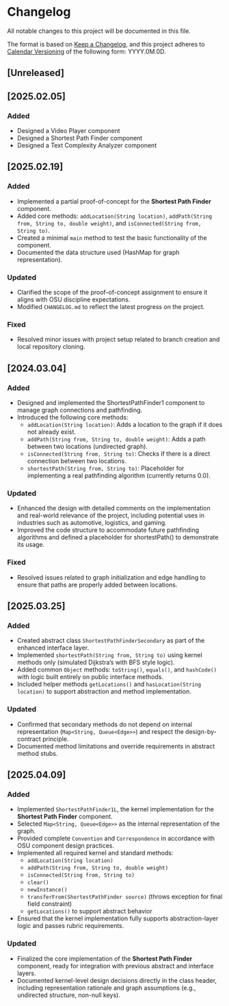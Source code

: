 # Changelog

All notable changes to this project will be documented in this file.

The format is based on [Keep a Changelog](https://keepachangelog.com/en/1.1.0/),
and this project adheres to [Calendar Versioning](https://calver.org/) of
the following form: YYYY.0M.0D.

## [Unreleased]

## [2025.02.05]

### Added

- Designed a Video Player component
- Designed a Shortest Path Finder component
- Designed a Text Complexity Analyzer component

## [2025.02.19]

### Added
- Implemented a partial proof-of-concept for the **Shortest Path Finder** component.
- Added core methods: `addLocation(String location)`, `addPath(String from, String to, double weight)`, and `isConnected(String from, String to)`.
- Created a minimal `main` method to test the basic functionality of the component.
- Documented the data structure used (HashMap for graph representation).

### Updated
- Clarified the scope of the proof-of-concept assignment to ensure it aligns with OSU discipline expectations.
- Modified `CHANGELOG.md` to reflect the latest progress on the project.

### Fixed
- Resolved minor issues with project setup related to branch creation and local repository cloning.

## [2024.03.04]

### Added
- Designed and implemented the ShortestPathFinder1 component to manage graph connections and pathfinding.
- Introduced the following core methods:
  - `addLocation(String location)`: Adds a location to the graph if it does not already exist.
  - `addPath(String from, String to, double weight)`: Adds a path between two locations (undirected graph).
  - `isConnected(String from, String to)`: Checks if there is a direct connection between two locations.
  - `shortestPath(String from, String to)`: Placeholder for implementing a real pathfinding algorithm (currently returns 0.0).

### Updated
- Enhanced the design with detailed comments on the implementation and real-world relevance of the project, including potential uses in industries such as automotive, logistics, and gaming.
- Improved the code structure to accommodate future pathfinding algorithms and defined a placeholder for shortestPath() to demonstrate its usage.

### Fixed
- Resolved issues related to graph initialization and edge handling to ensure that paths are properly added between locations.

## [2025.03.25]

### Added
- Created abstract class `ShortestPathFinderSecondary` as part of the enhanced interface layer.
- Implemented `shortestPath(String from, String to)` using kernel methods only (simulated Dijkstra’s with BFS style logic).
- Added common `Object` methods: `toString()`, `equals()`, and `hashCode()` with logic built entirely on public interface methods.
- Included helper methods `getLocations()` and `hasLocation(String location)` to support abstraction and method implementation.

### Updated
- Confirmed that secondary methods do not depend on internal representation (`Map<String, Queue<Edge>>`) and respect the design-by-contract principle.
- Documented method limitations and override requirements in abstract method stubs.

## [2025.04.09]

### Added
- Implemented `ShortestPathFinder1L`, the kernel implementation for the **Shortest Path Finder** component.
- Selected `Map<String, Queue<Edge>>` as the internal representation of the graph.
- Provided complete `Convention` and `Correspondence` in accordance with OSU component design practices.
- Implemented all required kernel and standard methods:
  - `addLocation(String location)`
  - `addPath(String from, String to, double weight)`
  - `isConnected(String from, String to)`
  - `clear()`
  - `newInstance()`
  - `transferFrom(ShortestPathFinder source)` (throws exception for final field constraint)
  - `getLocations()` to support abstract behavior
- Ensured that the kernel implementation fully supports abstraction-layer logic and passes rubric requirements.

### Updated
- Finalized the core implementation of the **Shortest Path Finder** component, ready for integration with previous abstract and interface layers.
- Documented kernel-level design decisions directly in the class header, including representation rationale and graph assumptions (e.g., undirected structure, non-null keys).